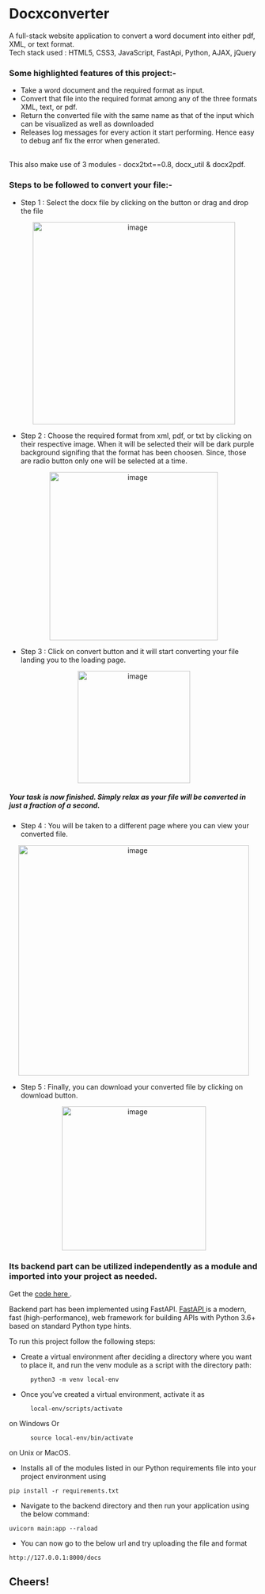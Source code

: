 # Docxconverter
A full-stack website application to convert a word document into either pdf, XML, or text format. <br>
Tech stack used : HTML5, CSS3, JavaScript, FastApi, Python, AJAX, jQuery
### Some highlighted features of this project:-
- Take a word document and the required format as input.
- Convert that file into the required format among any of the three formats XML, text, or pdf. 
- Return the converted file with the same name as that of the input which can be visualized as well as downloaded
- Releases log messages for every action it start performing. Hence easy to debug anf fix the error when generated.
<br>
This also make use of 3 modules - docx2txt==0.8, docx_util & docx2pdf. 

### Steps to be followed to convert your file:-
- Step 1 : Select the docx file by clicking on the button or drag and drop the file
<div align="center">
<img width="409" alt="image" src="https://user-images.githubusercontent.com/63895917/182398096-c60b5438-6940-4f79-8df7-580d36df4a9d.png">
</div>

- Step 2 : Choose the required format from xml, pdf, or txt by clicking on their respective image. When it will be selected their will be dark purple background signifing that the format has been choosen. Since, those are radio button only one will be selected at a time. 
<div align="center">
<img width="340" alt="image" src="https://user-images.githubusercontent.com/63895917/182400569-b7cfbdd4-7b64-4ced-8368-14c50cbc223f.png">
</div>

- Step 3 : Click on convert button and it will start converting your file landing you to the loading page.
<div align="center">
<img width="227" alt="image" src="https://user-images.githubusercontent.com/63895917/182402923-bfac4550-ee2b-4176-aa88-59ee7b13afe3.png">
</div>


##### Your task is now finished. Simply relax as your file will be converted in just a fraction of a second.


- Step 4 : You will be taken to a different page where you can view your converted file.
<div align="center">
<img width="466" alt="image" src="https://user-images.githubusercontent.com/63895917/182403708-8383b61b-bd1b-4729-8806-b08ec4a61381.png">
</div>

- Step 5 : Finally, you can download your converted file by clicking on download button.
<div align="center">
<img width="291" alt="image" src="https://user-images.githubusercontent.com/63895917/182403974-c7cc20b4-0dd9-4e4f-8688-69c94a2174d3.png">
</div>

### Its backend part can be utilized independently as a module and imported into your project as needed. 
Get the <a href="https://github.com/Abhishek-kumar82078/docx-converter/tree/main/backend"> code here </a>.

Backend part has been implemented using FastAPI. <a href="https://fastapi.tiangolo.com/">FastAPI </a> is a modern, fast (high-performance), web framework for building APIs with Python 3.6+ based on standard Python type hints.



To run this project follow the following steps:
- Create a virtual environment after deciding a directory where you want to place it, and run the venv module as a script with the directory path:
```
      python3 -m venv local-env
```

- Once you’ve created a virtual environment, activate it as 

```
      local-env/scripts/activate
```
on Windows Or
```
      source local-env/bin/activate
```
 on Unix or MacOS.
 
 - Installs all of the modules listed in our Python requirements file into your project environment using
 
 ```
pip install -r requirements.txt
```
- Navigate to the backend directory and then run your application using the below command:
```
uvicorn main:app --raload
```

- You can now go to the below url and try uploading the file and format
```
http://127.0.0.1:8000/docs
```
## Cheers!
